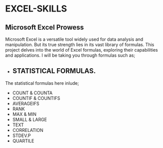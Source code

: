 # EXCEL-SKILLS

## Microsoft Excel Prowess

Microsoft Excel is a versatile tool widely used for data analysis and manipulation.  But its true strength lies in its vast library of formulas.  This project delves into the world of Excel formulas, exploring their capabilities and applications. I will be taking you through formulas such as;

* ## STATISTICAL FORMULAS.
The statistical formulas here inlude; 
  * COUNT & COUNTA
  * COUNTIF & COUNTIFS
  * AVERAGEIFS
  * RANK
  * MAX & MIN
  * SMALL & LARGE
  * TEXT
  * CORRELATION
  * STDEV.P
  * QUARTILE
  
